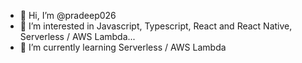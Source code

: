 - 👋 Hi, I’m @pradeep026
- 👀 I’m interested in Javascript, Typescript, React and React Native, Serverless / AWS Lambda...
- 🌱 I’m currently learning Serverless / AWS Lambda 

<!---
pradeep026/pradeep026 is a ✨ special ✨ repository because its `README.md` (this file) appears on your GitHub profile.
You can click the Preview link to take a look at your changes.
--->
